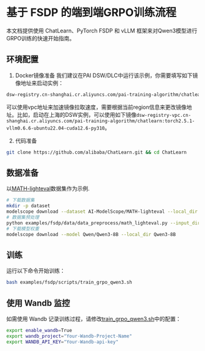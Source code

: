 # 基于 FSDP 的端到端GRPO训练流程

本文档提供使用 ChatLearn、PyTorch FSDP 和 vLLM 框架来对Qwen3模型进行GRPO训练的快速开始指南。

## 环境配置
1. Docker镜像准备
我们建议在PAI DSW/DLC中运行该示例，你需要填写如下镜像地址来启动实例：
```bash
dsw-registry.cn-shanghai.cr.aliyuncs.com/pai-training-algorithm/chatlearn:torch2.5.1-vllm0.6.6-ubuntu22.04-cuda12.6-py310
```

可以使用vpc地址来加速镜像拉取速度，需要根据当前region信息来更改镜像地址。比如，启动在上海的DSW实例，可以使用如下镜像`dsw-registry-vpc.cn-shanghai.cr.aliyuncs.com/pai-training-algorithm/chatlearn:torch2.5.1-vllm0.6.6-ubuntu22.04-cuda12.6-py310`。

2. 代码准备

```bash
git clone https://github.com/alibaba/ChatLearn.git && cd ChatLearn
```

## 数据准备
以[MATH-lighteval](https://www.modelscope.cn/datasets/AI-ModelScope/MATH-lighteval)数据集作为示例.
```bash
# 下载数据集
mkdir -p dataset
modelscope download --dataset AI-ModelScope/MATH-lighteval --local_dir dataset/MATH-lighteval
# 数据集预处理
python examples/fsdp/data/data_preprocess/math_lighteval.py --input_dir dataset/MATH-lighteval --local_dir dataset/MATH-lighteval
# 下载模型权重
modelscope download --model Qwen/Qwen3-8B --local_dir Qwen3-8B
```

## 训练
运行以下命令开始训练：

```bash
bash examples/fsdp/scripts/train_grpo_qwen3.sh
```

## 使用 Wandb 监控
如需使用 Wandb 记录训练过程，请修改[train_grpo_qwen3.sh](../../../examples/fsdp/scripts/train_grpo_qwen3.sh)中的配置：

```bash
export enable_wandb=True
export wandb_project="Your-Wandb-Project-Name"
export WANDB_API_KEY="Your-Wandb-api-key"
```